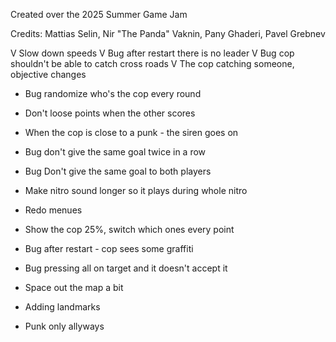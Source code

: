 Created over the 2025 Summer Game Jam

Credits: Mattias Selin, Nir "The Panda" Vaknin, Pany Ghaderi, Pavel Grebnev

V Slow down speeds
V Bug after restart there is no leader
V Bug cop shouldn't be able to catch cross roads
V The cop catching someone, objective changes

- Bug randomize who's the cop every round 
- Don't loose points when the other scores
- When the cop is close to a punk - the siren goes on
- Bug don't give the same goal twice in a row
- Bug Don't give the same goal to both players
- Make nitro sound longer so it plays during whole nitro

- Redo menues
- Show the cop 25%, switch which ones every point
- Bug after restart - cop sees some graffiti
- Bug pressing all on target and it doesn't accept it
- Space out the map a bit
- Adding landmarks
- Punk only allyways
